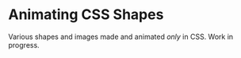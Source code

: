 # Animating CSS Shapes
Various shapes and images made and animated <em>only</em> in CSS. Work in progress.
